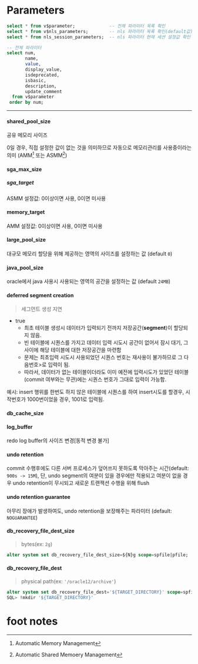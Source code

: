 # Parameters

```sql
select * from v$parameter;             -- 전체 파라미터 목록 확인
select * from v$nls_parameters;        -- nls 파라미터 목록 확인(default값)
select * from nls_session_parameters;  -- nls 파라미터 현재 세션 설정값 확인

-- 전체 파라미터
select num,
       name,
       value,
       display_value,
       isdeprecated,
       isbasic,
       description,
       update_comment       
  from v$parameter
 order by num;
```

---

#### **shared_pool_size**

공유 메모리 사이즈

0일 경우, 직접 설정한 값이 없는 것을 의미하므로 자동으로 메모리관리를 사용중이라는 의미
(AMM[^AMM] 또는 ASMM[^ASMM])

#### **sga_max_size**

##### **sga_target**

ASMM 설정값: 0이상이면 사용, 0이면 미사용

#### **memory_target**

AMM 설정값: 0이상이면 사용, 0이면 미사용

#### **large_pool_size**

대규모 메모리 할당을 위해 제공하는 영역의 사이즈를 설정하는 값 (default `0`)

#### **java_pool_size**

oracle에서 java 사용시 사용되는 영역의 공간을 설정하는 값 (default `24MB`)

#### **deferred segment creation**

> 세그먼트 생성 지연

- true
  - 최초 테이블 생성시 데이터가 입력되기 전까지 저장공간(**segment**)이 할당되지 않음.
  - 빈 테이블에 시퀀스를 가지고 데이터 입력 시도시 공간이 없어서 잠시 대기, 그 사이에 해당 테이블에 대한 저장공간을 마련함
  - 문제는 최초입력 시도시 사용되었던 시퀀스 번호는 재사용이 불가하므로 그 다음번호>로 입력이 됨.
  - 따라서, 데이터가 없는 테이블이더라도 이미 예전에 입력시도가 있었던 테이블(commit 여부와는 무관)에는 시퀀스 번호가 그대로 입력이 가능함.

예시: insert 행위를 한번도 하지 않은 테이블에 시퀀스를 하여 insert시도를 할경우, 시작번호가 1000번이었을 경우, 1001로 입력됨.

#### **db_cache_size**

#### **log_buffer**

redo log buffer의 사이즈 변경[동적 변경 불가]

#### **undo retention**

commit 수행후에도 다른 서버 프로세스가 덮어쓰지 못하도록 막아주는 시간(default: `900s -> 15M`),
단, undo segment의 여분이 있을 경우에만 적용되고 여분이 없을 경우 undo retention이 무시되고 새로운 트랜잭션 수행을 위해 flush

#### **undo retention guarantee**

아무리 장애가 발생하여도, undo retention을 보장해주는 파라미터 (default: `NOGUARANTEE`)

#### db_recovery_file_dest_size

> bytes(ex: `2g`)

```sql
alter system set db_recovery_file_dest_size=${N}g scope=spfile|pfile;
```

#### db_recovery_file_dest

> physical path(ex: `'/oracle12/archive'`)

```sql
alter system set db_recovery_file_dest='${TARGET_DIRECTORY}' scope=spfile|pfile;
SQL> !mkdir '${TARGET_DIRECTORY}'
```



# foot notes

[^ASMM]: Automatic Shared Memoery Management
[^AMM]: Automatic Memory Management

